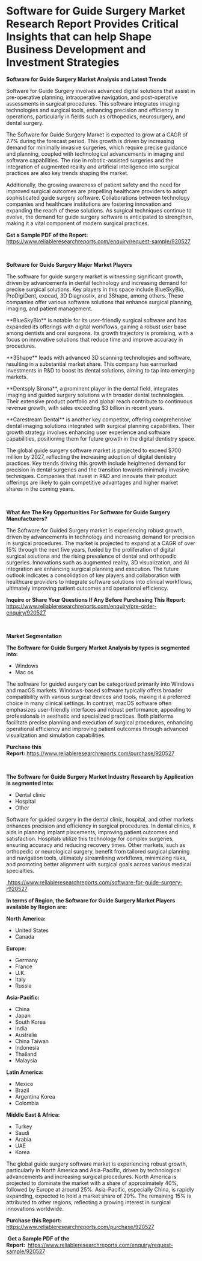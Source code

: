 <p><h1>Software for Guide Surgery Market Research Report Provides Critical Insights that can help Shape Business Development and Investment Strategies</h1></p><p><strong>Software for Guide Surgery Market Analysis and Latest Trends</strong></p>
<p><p>Software for Guide Surgery involves advanced digital solutions that assist in pre-operative planning, intraoperative navigation, and post-operative assessments in surgical procedures. This software integrates imaging technologies and surgical tools, enhancing precision and efficiency in operations, particularly in fields such as orthopedics, neurosurgery, and dental surgery.</p><p>The Software for Guide Surgery Market is expected to grow at a CAGR of 7.7% during the forecast period. This growth is driven by increasing demand for minimally invasive surgeries, which require precise guidance and planning, coupled with technological advancements in imaging and software capabilities. The rise in robotic-assisted surgeries and the integration of augmented reality and artificial intelligence into surgical practices are also key trends shaping the market.</p><p>Additionally, the growing awareness of patient safety and the need for improved surgical outcomes are propelling healthcare providers to adopt sophisticated guide surgery software. Collaborations between technology companies and healthcare institutions are fostering innovation and expanding the reach of these solutions. As surgical techniques continue to evolve, the demand for guide surgery software is anticipated to strengthen, making it a vital component of modern surgical practices.</p></p>
<p><strong>Get a Sample PDF of the Report:&nbsp;</strong> <a href="https://www.reliableresearchreports.com/enquiry/request-sample/920527?utm_campaign=2820&utm_medium=2&utm_source=Github&utm_content=ia&utm_term=18042025&utm_id=software-for-guide-surgery">https://www.reliableresearchreports.com/enquiry/request-sample/920527</a></p>
<p>&nbsp;</p>
<p><strong>Software for Guide Surgery Major Market Players</strong></p>
<p><p>The software for guide surgery market is witnessing significant growth, driven by advancements in dental technology and increasing demand for precise surgical solutions. Key players in this space include BlueSkyBio, ProDigiDent, exocad, 3D Diagnostix, and 3Shape, among others. These companies offer various software solutions that enhance surgical planning, imaging, and patient management.</p><p>**BlueSkyBio** is notable for its user-friendly surgical software and has expanded its offerings with digital workflows, gaining a robust user base among dentists and oral surgeons. Its growth trajectory is promising, with a focus on innovative solutions that reduce time and improve accuracy in procedures.</p><p>**3Shape** leads with advanced 3D scanning technologies and software, resulting in a substantial market share. This company has earmarked investments in R&D to boost its dental solutions, aiming to tap into emerging markets.</p><p>**Dentsply Sirona**, a prominent player in the dental field, integrates imaging and guided surgery solutions with broader dental technologies. Their extensive product portfolio and global reach contribute to continuous revenue growth, with sales exceeding $3 billion in recent years.</p><p>**Carestream Dental** is another key competitor, offering comprehensive dental imaging solutions integrated with surgical planning capabilities. Their growth strategy involves enhancing user experience and software capabilities, positioning them for future growth in the digital dentistry space.</p><p>The global guide surgery software market is projected to exceed $700 million by 2027, reflecting the increasing adoption of digital dentistry practices. Key trends driving this growth include heightened demand for precision in dental surgeries and the transition towards minimally invasive techniques. Companies that invest in R&D and innovate their product offerings are likely to gain competitive advantages and higher market shares in the coming years.</p></p>
<p>&nbsp;</p>
<p><strong>What Are The Key Opportunities For Software for Guide Surgery Manufacturers?</strong></p>
<p><p>The Software for Guided Surgery market is experiencing robust growth, driven by advancements in technology and increasing demand for precision in surgical procedures. The market is projected to expand at a CAGR of over 15% through the next five years, fueled by the proliferation of digital surgical solutions and the rising prevalence of dental and orthopedic surgeries. Innovations such as augmented reality, 3D visualization, and AI integration are enhancing surgical planning and execution. The future outlook indicates a consolidation of key players and collaboration with healthcare providers to integrate software solutions into clinical workflows, ultimately improving patient outcomes and operational efficiency.</p></p>
<p><strong>Inquire or Share Your Questions If Any Before Purchasing This Report:</strong> <a href="https://www.reliableresearchreports.com/enquiry/pre-order-enquiry/920527?utm_campaign=2820&utm_medium=2&utm_source=Github&utm_content=ia&utm_term=18042025&utm_id=software-for-guide-surgery">https://www.reliableresearchreports.com/enquiry/pre-order-enquiry/920527</a></p>
<p>&nbsp;</p>
<p><strong>Market Segmentation</strong></p>
<p><strong>The Software for Guide Surgery Market Analysis by types is segmented into:</strong></p>
<p><ul><li>Windows</li><li>Mac os</li></ul></p>
<p><p>The software for guided surgery can be categorized primarily into Windows and macOS markets. Windows-based software typically offers broader compatibility with various surgical devices and tools, making it a preferred choice in many clinical settings. In contrast, macOS software often emphasizes user-friendly interfaces and robust performance, appealing to professionals in aesthetic and specialized practices. Both platforms facilitate precise planning and execution of surgical procedures, enhancing operational efficiency and improving patient outcomes through advanced visualization and simulation capabilities.</p></p>
<p><strong>Purchase this Report:&nbsp;</strong><a href="https://www.reliableresearchreports.com/purchase/920527?utm_campaign=2820&utm_medium=2&utm_source=Github&utm_content=ia&utm_term=18042025&utm_id=software-for-guide-surgery">https://www.reliableresearchreports.com/purchase/920527</a></p>
<p>&nbsp;</p>
<p><strong>The Software for Guide Surgery Market Industry Research by Application is segmented into:</strong></p>
<p><ul><li>Dental clinic</li><li>Hospital</li><li>Other</li></ul></p>
<p><p>Software for guided surgery in the dental clinic, hospital, and other markets enhances precision and efficiency in surgical procedures. In dental clinics, it aids in planning implant placements, improving patient outcomes and satisfaction. Hospitals utilize this technology for complex surgeries, ensuring accuracy and reducing recovery times. Other markets, such as orthopedic or neurological surgery, benefit from tailored surgical planning and navigation tools, ultimately streamlining workflows, minimizing risks, and promoting better alignment with surgical goals across various medical specialties.</p></p>
<p><a href="https://www.reliableresearchreports.com/software-for-guide-surgery-r920527?utm_campaign=2820&utm_medium=2&utm_source=Github&utm_content=ia&utm_term=18042025&utm_id=software-for-guide-surgery">&nbsp;https://www.reliableresearchreports.com/software-for-guide-surgery-r920527</a></p>
<p><strong>In terms of Region, the Software for Guide Surgery Market Players available by Region are:</strong></p>
<p>
    <p> <strong> North America: </strong>
        <ul>
            <li>United States</li>
            <li>Canada</li>
        </ul>
        </p> 
    <p> <strong> Europe: </strong>
        <ul>
            <li>Germany</li>
            <li>France</li>
            <li>U.K.</li>
            <li>Italy</li>
            <li>Russia</li>
        </ul>
        </p> 
    <p> <strong> Asia-Pacific: </strong>
        <ul>
            <li>China</li>
            <li>Japan</li>
            <li>South Korea</li>
            <li>India</li>
            <li>Australia</li>
            <li>China Taiwan</li>
            <li>Indonesia</li>
            <li>Thailand</li>
            <li>Malaysia</li>
        </ul>
        </p> 
    <p> <strong> Latin America: </strong>
        <ul>
            <li>Mexico</li>
            <li>Brazil</li>
            <li>Argentina Korea</li>
            <li>Colombia</li>
        </ul>
        </p> 
    <p> <strong> Middle East & Africa: </strong>
        <ul>
            <li>Turkey</li>
            <li>Saudi</li>
            <li>Arabia</li>
            <li>UAE</li>
            <li>Korea</li>
        </ul>
    </p>
    </p>
<p><p>The global guide surgery software market is experiencing robust growth, particularly in North America and Asia-Pacific, driven by technological advancements and increasing surgical procedures. North America is projected to dominate the market with a share of approximately 40%, followed by Europe at around 25%. Asia-Pacific, especially China, is rapidly expanding, expected to hold a market share of 20%. The remaining 15% is attributed to other regions, reflecting a growing interest in surgical innovations worldwide.</p></p>
<p><strong>Purchase this Report: </strong><a href="https://www.reliableresearchreports.com/purchase/920527?utm_campaign=2820&utm_medium=2&utm_source=Github&utm_content=ia&utm_term=18042025&utm_id=software-for-guide-surgery">https://www.reliableresearchreports.com/purchase/920527</a></p>
<p>&nbsp;<strong>Get a Sample PDF of the Report:&nbsp;&nbsp;</strong><a href="https://www.reliableresearchreports.com/enquiry/request-sample/920527?utm_campaign=2820&utm_medium=2&utm_source=Github&utm_content=ia&utm_term=18042025&utm_id=software-for-guide-surgery">https://www.reliableresearchreports.com/enquiry/request-sample/920527</a></p>
<p><strong></strong></p>
<p><p></p><p></p><p></p></p>